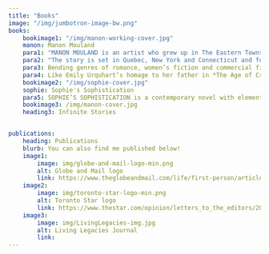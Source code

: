 ```yaml
---
title: "Books"
image: "/img/jumbotron-image-bw.png"
books:
    bookimage1: "/img/manon-working-cover.jpg"
    manon: Manon Mouland
    para1: "MANON MOULAND is an artist who grew up in The Eastern Townships of Quebec, raised by a single Dad. Her longing for a larger family creates a confounding rootlessness and contributes to her insecurity. When her father dies she learns that she does indeed have family when a second cousin shows up at his funeral. He becomes the object of her misguided love as she later learns he is actually her half brother."
    para2: "The story is set in Quebec, New York and Connecticut and follows Manon through her mid-twenties, during major changes in her life. She is transformed over this period by experiencing some of her greatest sorrows and fulfilling her greatest dreams. From small town loner and frustrated artist to a recognized talent and philanthropist, and she is embraced by a new acquired family. Readers glimpse into the mind of an artist, experience her passions, and see how Manon, with a cast of characters around her, including several lovers, emerges as a grounded and confident woman."
    para3: Bending genres of romance, women’s fiction and commercial fiction, this is a twist on the ‘male quest’ story. Scenes are painted with rich description, placing the reader into the spaces that Manon occupies. The story is laced with references to art, enriching the reader with an appreciation of it from an artist’s point of view. 
    para4: Like Emily Urquhart’s homage to her father in *The Age of Creativity* and Margaret Atwood’s coming of age story about an artist in *Cat’s Eye*, *Manon Mouland* illuminates the process of making art and exposes the artist’s soul.
    bookimage2: "/img/sophie-cover.jpg"
    sophie: Sophie's Sophistication
    para5: SOPHIE’S SOPHISTICATION is a contemporary novel with elements as bizarre as the obsession of HH Humbert in Lolita; the pathos of Philip Carey in Of Human Bondage; the nymphomaniacal sexuality of Sabina in Delta of Venus and even the unlikely relationship of Anastasia Steele and Christian Grey in Fifty Shades of Grey. Sophie oozes an innocent sensuality that makes her irresistible to male and female readers alike.
    bookimage3: /img/manon-cover.jpg
    heading3: Infinite Stories


publications: 
    heading: Publications
    blurb: You can also find me published below!
    image1: 
        image: img/globe-and-mail-logo-min.png
        alt: Globe and Mail logo
        link: https://www.theglobeandmail.com/life/first-person/article-ive-discovered-the-true-gift-of-this-dreary-bleary-month/
    image2: 
        image: img/toronto-star-logo-min.png
        alt: Toronto Star logo
        link: https://www.thestar.com/opinion/letters_to_the_editors/2016/05/01/electronics-without-ethics-is-not-progress.html
    image3: 
        image: img/LivingLegacies-img.jpg
        alt: Living Legacies Journal
        link: 
---
```

